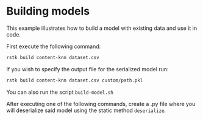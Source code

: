 # Building models

This example illustrates how to build a model with existing data and use it in code.

First execute the following command:

```sh
rstk build content-knn dataset.csv 
```

If you wish to specify the output file for the serialized model run:

```sh
rstk build content-knn dataset.csv custom/path.pkl 
```

You can also run the script `build-model.sh`

After executing one of the following commands, create a .py file where you will deserialize said model using the static method `deserialize`.



